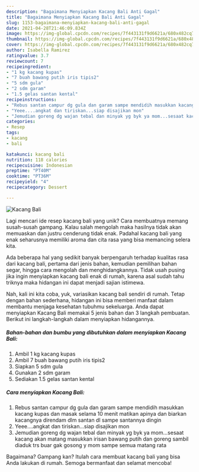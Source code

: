 ```yaml
---
description: "Bagaimana Menyiapkan Kacang Bali Anti Gagal"
title: "Bagaimana Menyiapkan Kacang Bali Anti Gagal"
slug: 1153-bagaimana-menyiapkan-kacang-bali-anti-gagal
date: 2021-04-28T21:46:09.834Z
image: https://img-global.cpcdn.com/recipes/7f443131f9d6621a/680x482cq70/kacang-bali-foto-resep-utama.jpg
thumbnail: https://img-global.cpcdn.com/recipes/7f443131f9d6621a/680x482cq70/kacang-bali-foto-resep-utama.jpg
cover: https://img-global.cpcdn.com/recipes/7f443131f9d6621a/680x482cq70/kacang-bali-foto-resep-utama.jpg
author: Isabella Ramirez
ratingvalue: 3.7
reviewcount: 7
recipeingredient:
- "1 kg kacang kupas"
- "7 buah bawang putih iris tipis2"
- "5 sdm gula"
- "2 sdm garam"
- "1.5 gelas santan kental"
recipeinstructions:
- "Rebus santan campur dg gula dan garam sampe mendidih masukkan kacang kupas dan masak selama 10 menit matikan apinya dan biarkan kacangnya direndam dlm santan dl sampe santannya dingin"
- "Yeee....angkat dan tiriskan...siap disajikan mon"
- "Jemudian goreng dg wajan tebal dan minyak yg byk ya mom...sesaat kacang akan matang masukkan irisan bawang putih dan goreng sambil diaduk trs buar gak gosong y mom sampe semua matang rata"
categories:
- Resep
tags:
- kacang
- bali

katakunci: kacang bali 
nutrition: 118 calories
recipecuisine: Indonesian
preptime: "PT40M"
cooktime: "PT36M"
recipeyield: "4"
recipecategory: Dessert

---
```



![Kacang Bali](https://img-global.cpcdn.com/recipes/7f443131f9d6621a/680x482cq70/kacang-bali-foto-resep-utama.jpg)

Lagi mencari ide resep kacang bali yang unik? Cara membuatnya memang susah-susah gampang. Kalau salah mengolah maka hasilnya tidak akan memuaskan dan justru cenderung tidak enak. Padahal kacang bali yang enak seharusnya memiliki aroma dan cita rasa yang bisa memancing selera kita.

Ada beberapa hal yang sedikit banyak berpengaruh terhadap kualitas rasa dari kacang bali, pertama dari jenis bahan, kemudian pemilihan bahan segar, hingga cara mengolah dan menghidangkannya. Tidak usah pusing jika ingin menyiapkan kacang bali enak di rumah, karena asal sudah tahu triknya maka hidangan ini dapat menjadi sajian istimewa.




Nah, kali ini kita coba, yuk, variasikan kacang bali sendiri di rumah. Tetap dengan bahan sederhana, hidangan ini bisa memberi manfaat dalam membantu menjaga kesehatan tubuhmu sekeluarga. Anda dapat menyiapkan Kacang Bali memakai 5 jenis bahan dan 3 langkah pembuatan. Berikut ini langkah-langkah dalam menyiapkan hidangannya.

<!--inarticleads1-->

##### Bahan-bahan dan bumbu yang dibutuhkan dalam menyiapkan Kacang Bali:

1. Ambil 1 kg kacang kupas
1. Ambil 7 buah bawang putih iris tipis2
1. Siapkan 5 sdm gula
1. Gunakan 2 sdm garam
1. Sediakan 1.5 gelas santan kental




<!--inarticleads2-->

##### Cara menyiapkan Kacang Bali:

1. Rebus santan campur dg gula dan garam sampe mendidih masukkan kacang kupas dan masak selama 10 menit matikan apinya dan biarkan kacangnya direndam dlm santan dl sampe santannya dingin
1. Yeee....angkat dan tiriskan...siap disajikan mon
1. Jemudian goreng dg wajan tebal dan minyak yg byk ya mom...sesaat kacang akan matang masukkan irisan bawang putih dan goreng sambil diaduk trs buar gak gosong y mom sampe semua matang rata




Bagaimana? Gampang kan? Itulah cara membuat kacang bali yang bisa Anda lakukan di rumah. Semoga bermanfaat dan selamat mencoba!

